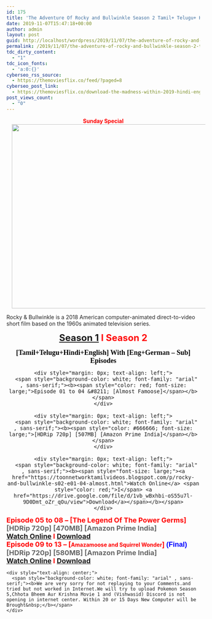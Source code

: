 ```yaml
---
id: 175
title: 'The Adventure Of Rocky and Bullwinkle Season 2 Tamil+ Telugu+ Hindi Episodes [Amazon Prime India]'
date: 2019-11-07T15:47:18+00:00
author: admin
layout: post
guid: http://localhost/wordpress/2019/11/07/the-adventure-of-rocky-and-bullwinkle-season-2-tamil-telugu-hindi-episodes-amazon-prime-india/
permalink: /2019/11/07/the-adventure-of-rocky-and-bullwinkle-season-2-tamil-telugu-hindi-episodes-amazon-prime-india/
tdc_dirty_content:
  - "1"
tdc_icon_fonts:
  - 'a:0:{}'
cyberseo_rss_source:
  - https://themoviesflix.co/feed/?paged=8
cyberseo_post_link:
  - https://themoviesflix.co/download-the-madness-within-2019-hindi-english-720p/
post_views_count:
  - "0"
---
```

<div dir="ltr" style="text-align: left;" trbidi="on">
  <div class="separator" style="clear: both; text-align: center;">
    <b><span style="color: red; font-family: "arial" , "helvetica" , sans-serif;">Sunday Special</span></b>
  </div>
  
  <div class="separator" style="clear: both; text-align: center;">
    <a href="https://3.bp.blogspot.com/-FYd8USbGu2I/XKXeAEQTUmI/AAAAAAAAAbo/tZ3S4gDnS2YvzEwKvhSvakcYK61vhxwkACLcBGAs/s1600/91T2m-aEOIL._RI_.jpg" imageanchor="1" style="margin-left: 1em; margin-right: 1em;"><img loading="lazy" border="0" data-original-height="768" data-original-width="1024" height="480" src="https://3.bp.blogspot.com/-FYd8USbGu2I/XKXeAEQTUmI/AAAAAAAAAbo/tZ3S4gDnS2YvzEwKvhSvakcYK61vhxwkACLcBGAs/s640/91T2m-aEOIL._RI_.jpg" width="640" /></a>
  </div>
  
  <h3 class="bNg8Rb" style="background-color: white; clip: rect(1px 1px 1px 1px); color: #222222; font-family: arial, sans-serif; font-size: medium; font-weight: normal; height: 1px; margin: 0px; overflow: hidden; padding: 0px; position: absolute; white-space: nowrap; width: 1px; z-index: -1000;">
    Description
  </h3>
  
  <p>
    <span style="background-color: white; color: #222222; font-family: "arial" , sans-serif; font-size: x-small;">Rocky & Bullwinkle is a 2018 American computer-animated direct-to-video short film based on the 1960s animated television series.</span>
  </p>
  
  <div style="text-align: center;">
    <span style="background-color: white; font-family: "arial" , sans-serif;"><b><span style="color: red; font-size: x-large;"><a href="https://toonnetworktamil2.blogspot.com/2019/04/the-adventure-of-rocky-and-bullwinkle.html">Season 1</a> I Season 2</span></b></span>
  </div></p> 
  
  <div style="text-align: left;">
  </div></p> 
  
  <div style="-webkit-text-stroke-width: 0px; font-family: 'Times New Roman'; font-size: medium; font-style: normal; font-variant: normal; font-weight: normal; letter-spacing: normal; line-height: normal; orphans: auto; text-align: center; text-indent: 0px; text-transform: none; white-space: normal; widows: auto; word-spacing: 0px;">
    <div style="color: black; margin: 0px;">
      <span style="background-color: white; font-family: "arial" , sans-serif;"><b><span style="font-size: large;">[Tamil+Telugu+Hindi+English] With [Eng+German &#8211; Sub] Episodes</span></b></span>
    </div>
    
    <div style="margin: 0px; text-align: left;">
      <span style="background-color: white; font-family: "arial" , sans-serif;"><b><span style="color: red; font-size: large;">Episode 01 to 04 &#8211; [Almost Famoose]</span></b></span>
    </div>
    
    <div style="margin: 0px; text-align: left;">
      <span style="background-color: white; font-family: "arial" , sans-serif;"><b><span style="color: #666666; font-size: large;">[HDRip 720p] [507MB] [Amazon Prime India]</span></b></span>
    </div>
    
    <div style="margin: 0px; text-align: left;">
      <span style="background-color: white; font-family: "arial" , sans-serif;"><b><span style="font-size: large;"><a href="https://toonnetworktamilvideos.blogspot.com/p/rocky-and-bullwinkle-s02-e01-04-almost.html">Watch Online</a> <span style="color: red;">I</span> <a href="https://drive.google.com/file/d/1vb_wBxhbi-oS55u7l-9D0Dmt_oZr_qOu/view">Download</a></span></b></span>
    </div>
  </div>
  
  <div style="margin: 0px; text-align: left;">
    <span style="background-color: white; font-family: "arial" , sans-serif;"><b><span style="background-color: white; color: red; font-size: large;">Episode 05 to 08 &#8211; [The Legend Of The Power Germs]</span></b></span>
  </div>
  
  <div style="margin: 0px; text-align: left;">
    <span style="background-color: white; font-family: "arial" , sans-serif;"><b><span style="color: #666666; font-size: large;">[HDRip 720p] [470MB] [Amazon Prime India]</span></b></span>
  </div>
  
  <div style="margin: 0px; text-align: left;">
    <span style="background-color: white; font-family: "arial" , sans-serif;"><b><span style="font-size: large;"><a href="https://toonnetworktamilvideos.blogspot.com/p/rocky-and-bullwinkle-s02-e05-08-legends.html">Watch Online</a> <span style="color: red;">I</span> <a href="https://drive.google.com/file/d/1ubsLc8uzYdFpAewJp4lcIvP5Rz3TSw97/view">Download</a></span></b></span>
  </div>
  
  <div style="margin: 0px; text-align: left;">
    <span style="background-color: white; font-family: "arial" , sans-serif;"><b><span style="background-color: white; color: red; font-size: large;">Episode 09 to 13 &#8211; [</span></b></span><span style="color: red; font-family: "arial" , sans-serif; font-size: large;"><b>Amazamoose and Squirrel Wonder</b></span><b style="font-family: arial, sans-serif;"><span style="background-color: white; color: red; font-size: large;">]</span><span style="background-color: white; color: blue; font-size: large;">&nbsp;(Final)</span></b>
  </div>
  
  <div style="margin: 0px; text-align: left;">
    <span style="background-color: white; font-family: "arial" , sans-serif;"><b><span style="color: #666666; font-size: large;">[HDRip 720p] [580MB] [Amazon Prime India]</span></b></span>
  </div>
  
  <div style="margin: 0px; text-align: left;">
    <span style="background-color: white; font-family: "arial" , sans-serif;"><b><span style="font-size: large;"><a href="https://toonnetworktamilvideos.blogspot.com/p/rocky-and-bullwinkle-s02-e09-13.html">Watch Online</a> <span style="color: red;">I</span> <a href="https://drive.google.com/file/d/1i0n6FIQ24IUmnGTym0x1GQC5U7cTFL2o/view">Download</a></span></b></span></p> 
    
    <div style="text-align: center;">
      <span style="background-color: white; font-family: "arial" , sans-serif;"><b>We are very sorry for not replaying to your Comments.and tried but not worked in Internet.We will try to upload Pokemon Season 5,Chhota Bheem Aur Krishna Movie 1 and (Vishwasid) Discord is not opening in internet center. Within 20 or 15 Days New Computer will be Brought&nbsp;</b></span>
    </div>
  </div>
</div>